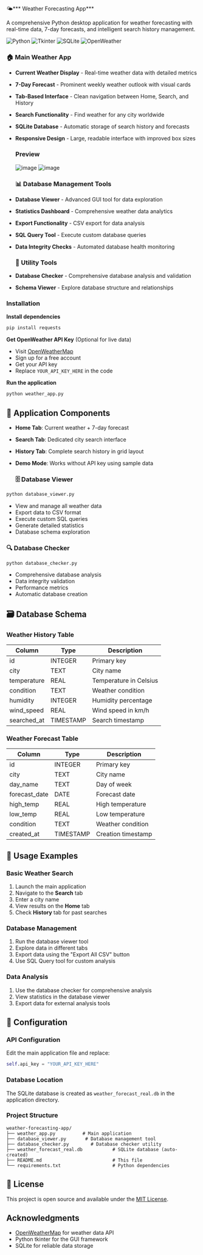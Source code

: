 🌤️*** Weather Forecasting App***

A comprehensive Python desktop application for weather forecasting with real-time data, 7-day forecasts, and intelligent search history management.

![Python](https://img.shields.io/badge/Python-3.7+-blue.svg)
![Tkinter](https://img.shields.io/badge/GUI-Tkinter-green.svg)
![SQLite](https://img.shields.io/badge/Database-SQLite-orange.svg)
![OpenWeather](https://img.shields.io/badge/API-OpenWeather-yellow.svg)

### 🏠 **Main Weather App**
- **Current Weather Display** - Real-time weather data with detailed metrics
- **7-Day Forecast** - Prominent weekly weather outlook with visual cards
- **Tab-Based Interface** - Clean navigation between Home, Search, and History
- **Search Functionality** - Find weather for any city worldwide
- **SQLite Database** - Automatic storage of search history and forecasts
- **Responsive Design** - Large, readable interface with improved box sizes
  
  ### **Preview**
  ![image](https://github.com/user-attachments/assets/e3c32ff1-c660-44fb-8de3-d813ecfeee07)
![image](https://github.com/user-attachments/assets/cec5307c-f0dd-49b3-9f70-af33db63b035)


  ### 📊 **Database Management Tools**
- **Database Viewer** - Advanced GUI tool for data exploration
- **Statistics Dashboard** - Comprehensive weather data analytics
- **Export Functionality** - CSV export for data analysis
- **SQL Query Tool** - Execute custom database queries
- **Data Integrity Checks** - Automated database health monitoring

  ### 🔧 **Utility Tools**
- **Database Checker** - Comprehensive database analysis and validation
- **Schema Viewer** - Explore database structure and relationships


### Installation

**Install dependencies**
   ```bash
   pip install requests
   ```

**Get OpenWeather API Key** (Optional for live data)
   - Visit [OpenWeatherMap](https://openweathermap.org/api)
   - Sign up for a free account
   - Get your API key
   - Replace `YOUR_API_KEY_HERE` in the code
     
**Run the application**
   ```bash
   python weather_app.py
   ```

## 📱 Application Components
- **Home Tab**: Current weather + 7-day forecast
- **Search Tab**: Dedicated city search interface  
- **History Tab**: Complete search history in grid layout
- **Demo Mode**: Works without API key using sample data

  ### 🗄️ Database Viewer
```bash
python database_viewer.py
```
- View and manage all weather data
- Export data to CSV format
- Execute custom SQL queries
- Generate detailed statistics
- Database schema exploration

### 🔍 Database Checker
```bash
python database_checker.py
```
- Comprehensive database analysis
- Data integrity validation
- Performance metrics
- Automatic database creation

## 🗃️ Database Schema

### Weather History Table
| Column | Type | Description |
|--------|------|-------------|
| id | INTEGER | Primary key |
| city | TEXT | City name |
| temperature | REAL | Temperature in Celsius |
| condition | TEXT | Weather condition |
| humidity | INTEGER | Humidity percentage |
| wind_speed | REAL | Wind speed in km/h |
| searched_at | TIMESTAMP | Search timestamp |

### Weather Forecast Table
| Column | Type | Description |
|--------|------|-------------|
| id | INTEGER | Primary key |
| city | TEXT | City name |
| day_name | TEXT | Day of week |
| forecast_date | DATE | Forecast date |
| high_temp | REAL | High temperature |
| low_temp | REAL | Low temperature |
| condition | TEXT | Weather condition |
| created_at | TIMESTAMP | Creation timestamp |

## 🎯 Usage Examples

### Basic Weather Search
1. Launch the main application
2. Navigate to the **Search** tab
3. Enter a city name
4. View results on the **Home** tab
5. Check **History** tab for past searches

### Database Management
1. Run the database viewer tool
2. Explore data in different tabs
3. Export data using the "Export All CSV" button
4. Use SQL Query tool for custom analysis

### Data Analysis
1. Use the database checker for comprehensive analysis
2. View statistics in the database viewer
3. Export data for external analysis tools

## 🔧 Configuration

### API Configuration
Edit the main application file and replace:
```python
self.api_key = "YOUR_API_KEY_HERE"
```
### Database Location
The SQLite database is created as `weather_forecast_real.db` in the application directory.

### Project Structure
```
weather-forecasting-app/
├── weather_app.py          # Main application
├── database_viewer.py       # Database management tool
├── database_checker.py        # Database checker utility
├── weather_forecast_real.db           # SQLite database (auto-created)
├── README.md                          # This file
└── requirements.txt                   # Python dependencies
```
## 📄 License

This project is open source and available under the [MIT License](LICENSE).

##  Acknowledgments

- [OpenWeatherMap](https://openweathermap.org/) for weather data API
- Python tkinter for the GUI framework
- SQLite for reliable data storage


  
